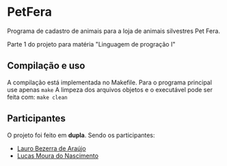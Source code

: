 # PetFera
Programa de cadastro de animais para a loja de animais silvestres Pet Fera.

Parte 1 do projeto para matéria "Linguagem de progração I"

## Compilação e uso
A compilação está implementada no Makefile. Para o programa principal use apenas
``make``
A limpeza dos arquivos objetos e o executável pode ser feita com:
``make clean``
## Participantes
O projeto foi feito em **dupla**. Sendo os participantes:

* [Lauro Bezerra de Araújo](https://github.com/brashi)
* [Lucas Moura do Nascimento](https://github.com/lluckymou)
